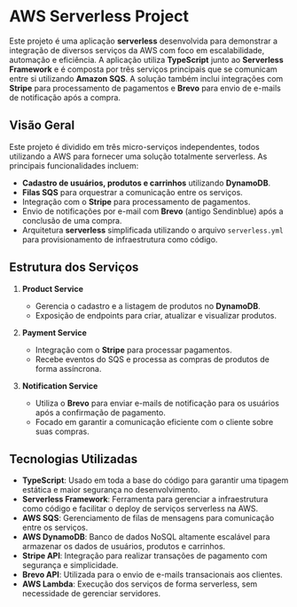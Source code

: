 # AWS Serverless Project

Este projeto é uma aplicação **serverless** desenvolvida para demonstrar a integração de diversos serviços da AWS com foco em escalabilidade, automação e eficiência. A aplicação utiliza **TypeScript** junto ao **Serverless Framework** e é composta por três serviços principais que se comunicam entre si utilizando **Amazon SQS**. A solução também inclui integrações com **Stripe** para processamento de pagamentos e **Brevo** para envio de e-mails de notificação após a compra.

## Visão Geral

Este projeto é dividido em três micro-serviços independentes, todos utilizando a AWS para fornecer uma solução totalmente serverless. As principais funcionalidades incluem:

- **Cadastro de usuários, produtos e carrinhos** utilizando **DynamoDB**.
- **Filas SQS** para orquestrar a comunicação entre os serviços.
- Integração com o **Stripe** para processamento de pagamentos.
- Envio de notificações por e-mail com **Brevo** (antigo Sendinblue) após a conclusão de uma compra.
- Arquitetura **serverless** simplificada utilizando o arquivo `serverless.yml` para provisionamento de infraestrutura como código.

## Estrutura dos Serviços

1. **Product Service**
   - Gerencia o cadastro e a listagem de produtos no **DynamoDB**.
   - Exposição de endpoints para criar, atualizar e visualizar produtos.

2. **Payment Service**
   - Integração com o **Stripe** para processar pagamentos.
   - Recebe eventos do SQS e processa as compras de produtos de forma assíncrona.

3. **Notification Service**
   - Utiliza o **Brevo** para enviar e-mails de notificação para os usuários após a confirmação de pagamento.
   - Focado em garantir a comunicação eficiente com o cliente sobre suas compras.

## Tecnologias Utilizadas

- **TypeScript**: Usado em toda a base do código para garantir uma tipagem estática e maior segurança no desenvolvimento.
- **Serverless Framework**: Ferramenta para gerenciar a infraestrutura como código e facilitar o deploy de serviços serverless na AWS.
- **AWS SQS**: Gerenciamento de filas de mensagens para comunicação entre os serviços.
- **AWS DynamoDB**: Banco de dados NoSQL altamente escalável para armazenar os dados de usuários, produtos e carrinhos.
- **Stripe API**: Integração para realizar transações de pagamento com segurança e simplicidade.
- **Brevo API**: Utilizada para o envio de e-mails transacionais aos clientes.
- **AWS Lambda**: Execução dos serviços de forma serverless, sem necessidade de gerenciar servidores.
